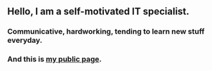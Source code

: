 ## Hello, I am a self-motivated IT specialist. 
### Communicative, hardworking, tending to learn new stuff everyday.
### And this is [my public page](https://comradeos.github.io/public/).


